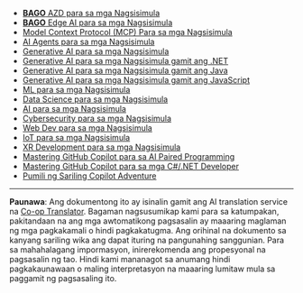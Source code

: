 <!--
CO_OP_TRANSLATOR_METADATA:
{
  "original_hash": "1ca17f25db3762aab74c3543070fcfc0",
  "translation_date": "2025-10-22T12:39:04+00:00",
  "source_file": "src/co_op_translator/templates/other_courses.md",
  "language_code": "tl"
}
-->
<!-- CO-OP TRANSLATOR OTHER COURSES START -->
- [**BAGO** AZD para sa mga Nagsisimula](https://github.com/microsoft/AZD-for-beginners?WT.mc_id=academic-105485-koreyst)
- [**BAGO** Edge AI para sa mga Nagsisimula](https://github.com/microsoft/edgeai-for-beginners?WT.mc_id=academic-105485-koreyst)
- [Model Context Protocol (MCP) Para sa mga Nagsisimula](https://github.com/microsoft/mcp-for-beginners?WT.mc_id=academic-105485-koreyst)
- [AI Agents para sa mga Nagsisimula](https://github.com/microsoft/ai-agents-for-beginners?WT.mc_id=academic-105485-koreyst)
- [Generative AI para sa mga Nagsisimula](https://github.com/microsoft/generative-ai-for-beginners?WT.mc_id=academic-105485-koreyst)
- [Generative AI para sa mga Nagsisimula gamit ang .NET](https://github.com/microsoft/Generative-AI-for-beginners-dotnet?WT.mc_id=academic-105485-koreyst)
- [Generative AI para sa mga Nagsisimula gamit ang Java](https://github.com/microsoft/generative-ai-for-beginners-java?WT.mc_id=academic-105485-koreyst)
- [Generative AI para sa mga Nagsisimula gamit ang JavaScript](https://github.com/microsoft/generative-ai-with-javascript?WT.mc_id=academic-105485-koreyst)
- [ML para sa mga Nagsisimula](https://akams/ml-beginners?WT.mc_id=academic-105485-koreyst)
- [Data Science para sa mga Nagsisimula](https://aka.ms/datascience-beginners?WT.mc_id=academic-105485-koreyst)
- [AI para sa mga Nagsisimula](https://aka.ms/ai-beginners?WT.mc_id=academic-105485-koreyst)
- [Cybersecurity para sa mga Nagsisimula](https://github.com/microsoft/Security-101?WT.mc_id=academic-96948-sayoung)
- [Web Dev para sa mga Nagsisimula](https://aka.ms/webdev-beginners?WT.mc_id=academic-105485-koreyst)
- [IoT para sa mga Nagsisimula](https://aka.ms/iot-beginners?WT.mc_id=academic-105485-koreyst)
- [XR Development para sa mga Nagsisimula](https://github.com/microsoft/xr-development-for-beginners?WT.mc_id=academic-105485-koreyst)
- [Mastering GitHub Copilot para sa AI Paired Programming](https://aka.ms/GitHubCopilotAI?WT.mc_id=academic-105485-koreyst)
- [Mastering GitHub Copilot para sa mga C#/.NET Developer](https://github.com/microsoft/mastering-github-copilot-for-dotnet-csharp-developers?WT.mc_id=academic-105485-koreyst)
- [Pumili ng Sariling Copilot Adventure](https://github.com/microsoft/CopilotAdventures?WT.mc_id=academic-105485-koreyst)
<!-- CO-OP TRANSLATOR OTHER COURSES END -->

---

**Paunawa**:
Ang dokumentong ito ay isinalin gamit ang AI translation service na [Co-op Translator](https://github.com/Azure/co-op-translator). Bagaman nagsusumikap kami para sa katumpakan, pakitandaan na ang mga awtomatikong pagsasalin ay maaaring maglaman ng mga pagkakamali o hindi pagkakatugma. Ang orihinal na dokumento sa kanyang sariling wika ang dapat ituring na pangunahing sanggunian. Para sa mahahalagang impormasyon, inirerekomenda ang propesyonal na pagsasalin ng tao. Hindi kami mananagot sa anumang hindi pagkakaunawaan o maling interpretasyon na maaaring lumitaw mula sa paggamit ng pagsasaling ito.